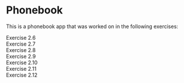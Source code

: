 # Phonebook
This is a phonebook app that was worked on in the following exercises:

Exercise 2.6
<br>
Exercise 2.7
<br>
Exercise 2.8
<br>
Exercise 2.9
<br>
Exercise 2.10
<br>
Exercise 2.11
<br>
Exercise 2.12